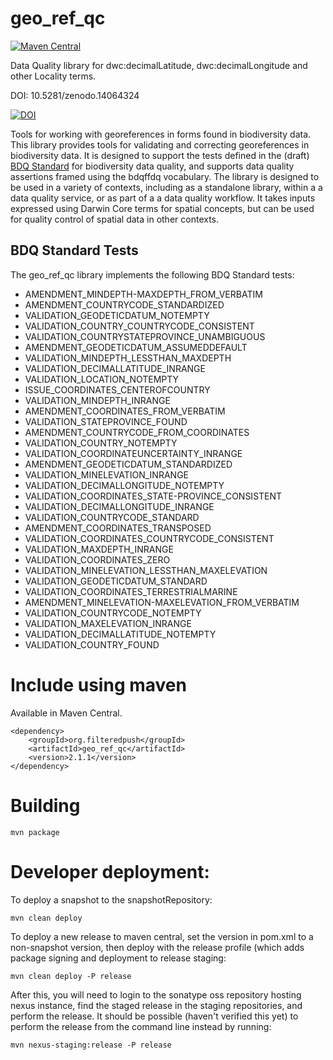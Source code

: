 # geo_ref_qc
[![Maven Central](https://maven-badges.herokuapp.com/maven-central/org.filteredpush/geo_ref_qc/badge.svg)](https://maven-badges.herokuapp.com/maven-central/org.filteredpush/geo_ref_qc)

Data Quality library for dwc:decimalLatitude, dwc:decimalLongitude and other Locality terms.

DOI: 10.5281/zenodo.14064324

[![DOI](https://zenodo.org/badge/DOI/10.5281/zenodo.14064324.svg)](https://doi.org/10.5281/zenodo.14064324)

Tools for working with georeferences in forms found in biodiversity data.  This library provides tools for validating and correcting georeferences in biodiversity data.  It is designed to support the tests defined in the (draft) [BDQ Standard](https://github.com/tdwg/bdq/blob/master/tg2/_review/index.md) for biodiversity data quality, and supports data quality assertions framed using the bdqffdq vocabulary.  The library is designed to be used in a variety of contexts, including as a standalone library, within a a data quality service, or as part of a a data quality workflow.  It takes inputs expressed using Darwin Core terms for spatial concepts, but can be used for quality control of spatial data in other contexts.

## BDQ Standard Tests

The geo_ref_qc library implements the following BDQ Standard tests:

- AMENDMENT_MINDEPTH-MAXDEPTH_FROM_VERBATIM 
- AMENDMENT_COUNTRYCODE_STANDARDIZED 
- VALIDATION_GEODETICDATUM_NOTEMPTY 
- VALIDATION_COUNTRY_COUNTRYCODE_CONSISTENT 
- VALIDATION_COUNTRYSTATEPROVINCE_UNAMBIGUOUS 
- AMENDMENT_GEODETICDATUM_ASSUMEDDEFAULT 
- VALIDATION_MINDEPTH_LESSTHAN_MAXDEPTH 
- VALIDATION_DECIMALLATITUDE_INRANGE 
- VALIDATION_LOCATION_NOTEMPTY 
- ISSUE_COORDINATES_CENTEROFCOUNTRY 
- VALIDATION_MINDEPTH_INRANGE 
- AMENDMENT_COORDINATES_FROM_VERBATIM 
- VALIDATION_STATEPROVINCE_FOUND 
- AMENDMENT_COUNTRYCODE_FROM_COORDINATES 
- VALIDATION_COUNTRY_NOTEMPTY 
- VALIDATION_COORDINATEUNCERTAINTY_INRANGE 
- AMENDMENT_GEODETICDATUM_STANDARDIZED 
- VALIDATION_MINELEVATION_INRANGE 
- VALIDATION_DECIMALLONGITUDE_NOTEMPTY 
- VALIDATION_COORDINATES_STATE-PROVINCE_CONSISTENT 
- VALIDATION_DECIMALLONGITUDE_INRANGE 
- VALIDATION_COUNTRYCODE_STANDARD 
- AMENDMENT_COORDINATES_TRANSPOSED 
- VALIDATION_COORDINATES_COUNTRYCODE_CONSISTENT 
- VALIDATION_MAXDEPTH_INRANGE 
- VALIDATION_COORDINATES_ZERO 
- VALIDATION_MINELEVATION_LESSTHAN_MAXELEVATION 
- VALIDATION_GEODETICDATUM_STANDARD 
- VALIDATION_COORDINATES_TERRESTRIALMARINE 
- AMENDMENT_MINELEVATION-MAXELEVATION_FROM_VERBATIM 
- VALIDATION_COUNTRYCODE_NOTEMPTY 
- VALIDATION_MAXELEVATION_INRANGE 
- VALIDATION_DECIMALLATITUDE_NOTEMPTY 
- VALIDATION_COUNTRY_FOUND 

# Include using maven

Available in Maven Central.  

    <dependency>
        <groupId>org.filteredpush</groupId>
        <artifactId>geo_ref_qc</artifactId>
        <version>2.1.1</version>
    </dependency>


# Building

    mvn package

# Developer deployment: 

To deploy a snapshot to the snapshotRepository: 

    mvn clean deploy

To deploy a new release to maven central, set the version in pom.xml to a non-snapshot version, then deploy with the release profile (which adds package signing and deployment to release staging:

    mvn clean deploy -P release

After this, you will need to login to the sonatype oss repository hosting nexus instance, find the staged release in the staging repositories, and perform the release.  It should be possible (haven't verified this yet) to perform the release from the command line instead by running: 

    mvn nexus-staging:release -P release

